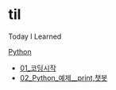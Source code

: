 # til
Today I Learned

[Python](#Python)
 - [01_코딩시작](/til/Python/01_코딩시작.md)
 - [02_Python_예제__print,챗봇](/til/Python/02_Python_예제__print,챗봇)
